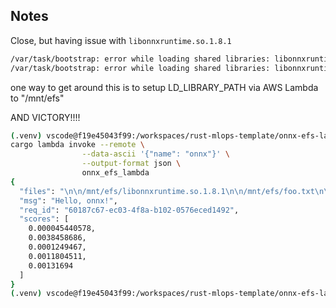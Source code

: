 ## Notes

Close, but having issue with `libonnxruntime.so.1.8.1`

```bash
/var/task/bootstrap: error while loading shared libraries: libonnxruntime.so.1.8.1: cannot open shared object file: No such file or directory
/var/task/bootstrap: error while loading shared libraries: libonnxruntime.so.1.8.1: cannot open shared object file: No such file or directory
```

one way to get around this is to setup LD_LIBRARY_PATH via AWS Lambda to "/mnt/efs"

AND VICTORY!!!!

```bash
(.venv) vscode@f19e45043f99:/workspaces/rust-mlops-template/onnx-efs-lambda$ make invoke
cargo lambda invoke --remote \
                --data-ascii '{"name": "onnx"}' \
                --output-format json \
                onnx_efs_lambda
{
  "files": "\n\n/mnt/efs/libonnxruntime.so.1.8.1\n\n/mnt/efs/foo.txt\n\n/mnt/efs/squeezenet1.0-8.onnx\n\n/mnt/efs/squeezenet1.0-12.onnx",
  "msg": "Hello, onnx!",
  "req_id": "60187c67-ec03-4f8a-b102-0576eced1492",
  "scores": [
    0.000045440578,
    0.0038458686,
    0.0001249467,
    0.0011804511,
    0.00131694
  ]
}
(.venv) vscode@f19e45043f99:/workspaces/rust-mlops-template/onnx-efs-lambda$ 
```